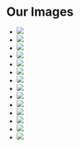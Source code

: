 # Our Images

* ![](http://l1zard.xn--onks-99b.com/i/IMG_7379.jpg)
* ![](http://l1zard.xn--onks-99b.com/i/IMG_7511.jpg)
* ![](http://l1zard.xn--onks-99b.com/i/IMG_7526.jpg)
* ![](http://l1zard.xn--onks-99b.com/i/IMG_7664.jpg)
* ![](http://l1zard.xn--onks-99b.com/i/IMG_7828.jpg)
* ![](http://l1zard.xn--onks-99b.com/i/IMG_7835.jpg)
* ![](http://l1zard.xn--onks-99b.com/i/IMG_7839.jpg)
* ![](http://l1zard.xn--onks-99b.com/i/IMG_7845.jpg)
* ![](http://l1zard.xn--onks-99b.com/i/IMG_7883.jpg)
* ![](http://l1zard.xn--onks-99b.com/i/IMG_7890.jpg)
* ![](http://l1zard.xn--onks-99b.com/i/IMG_7898.jpg)
* ![](http://l1zard.xn--onks-99b.com/i/IMG_7904.jpg)
* ![](http://l1zard.xn--onks-99b.com/i/IMG_7905.jpg)
* ![](http://l1zard.xn--onks-99b.com/i/IMG_7912.jpg)

